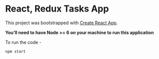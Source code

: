 # React, Redux Tasks App

This project was bootstrapped with [Create React App](https://github.com/facebookincubator/create-react-app).

**You’ll need to have Node >= 6 on your machine to run this application**

To run the code - 

```javascript
npm start
```